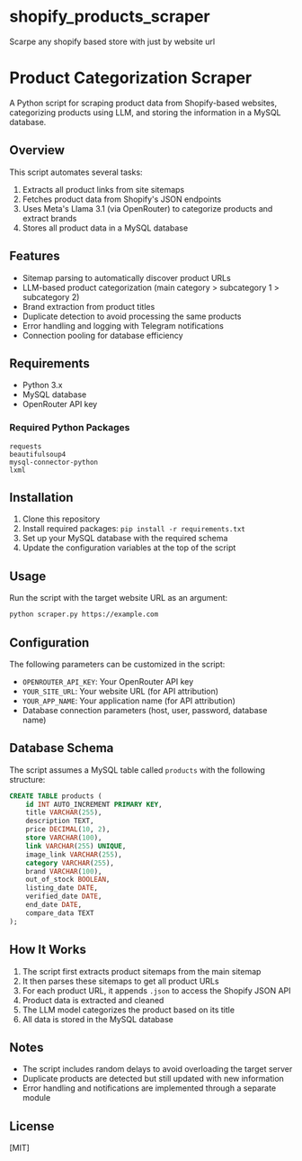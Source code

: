 # shopify_products_scraper
Scarpe any shopify based store with just by website url

# Product Categorization Scraper

A Python script for scraping product data from Shopify-based websites, categorizing products using LLM, and storing the information in a MySQL database.

## Overview

This script automates several tasks:
1. Extracts all product links from site sitemaps
2. Fetches product data from Shopify's JSON endpoints
3. Uses Meta's Llama 3.1 (via OpenRouter) to categorize products and extract brands
4. Stores all product data in a MySQL database

## Features

- Sitemap parsing to automatically discover product URLs
- LLM-based product categorization (main category > subcategory 1 > subcategory 2)
- Brand extraction from product titles
- Duplicate detection to avoid processing the same products
- Error handling and logging with Telegram notifications
- Connection pooling for database efficiency

## Requirements

- Python 3.x
- MySQL database
- OpenRouter API key

### Required Python Packages

```
requests
beautifulsoup4
mysql-connector-python
lxml
```

## Installation

1. Clone this repository
2. Install required packages: `pip install -r requirements.txt`
3. Set up your MySQL database with the required schema
4. Update the configuration variables at the top of the script

## Usage

Run the script with the target website URL as an argument:

```bash
python scraper.py https://example.com
```

## Configuration

The following parameters can be customized in the script:

- `OPENROUTER_API_KEY`: Your OpenRouter API key
- `YOUR_SITE_URL`: Your website URL (for API attribution)
- `YOUR_APP_NAME`: Your application name (for API attribution)
- Database connection parameters (host, user, password, database name)

## Database Schema

The script assumes a MySQL table called `products` with the following structure:

```sql
CREATE TABLE products (
    id INT AUTO_INCREMENT PRIMARY KEY,
    title VARCHAR(255),
    description TEXT,
    price DECIMAL(10, 2),
    store VARCHAR(100),
    link VARCHAR(255) UNIQUE,
    image_link VARCHAR(255),
    category VARCHAR(255),
    brand VARCHAR(100),
    out_of_stock BOOLEAN,
    listing_date DATE,
    verified_date DATE,
    end_date DATE,
    compare_data TEXT
);
```

## How It Works

1. The script first extracts product sitemaps from the main sitemap
2. It then parses these sitemaps to get all product URLs
3. For each product URL, it appends `.json` to access the Shopify JSON API
4. Product data is extracted and cleaned
5. The LLM model categorizes the product based on its title
6. All data is stored in the MySQL database

## Notes

- The script includes random delays to avoid overloading the target server
- Duplicate products are detected but still updated with new information
- Error handling and notifications are implemented through a separate module

## License

[MIT]
